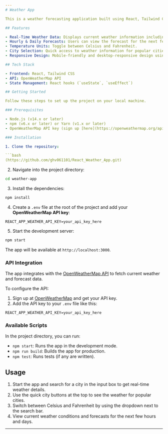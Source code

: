 ```yaml
---
# Weather App

This is a weather forecasting application built using React, Tailwind CSS, and the OpenWeatherMap API. It provides real-time weather updates, forecasts, and weather conditions for different cities. The application allows users to view current weather details, hourly and daily forecasts, and switch between Celsius and Fahrenheit units.

## Features

- Real-Time Weather Data: Displays current weather information including temperature, humidity, wind speed, and more.
- Hourly & Daily Forecasts: Users can view the forecast for the next few hours and days.
- Temperature Units: Toggle between Celsius and Fahrenheit.
- City Selection: Quick access to weather information for popular cities (e.g., Delhi, Mumbai, Chennai).
- Responsive Design: Mobile-friendly and desktop-responsive design using Tailwind CSS.

## Tech Stack

- Frontend: React, Tailwind CSS
- API: OpenWeatherMap API
- State Management: React hooks (`useState`, `useEffect`)

## Getting Started

Follow these steps to set up the project on your local machine.

### Prerequisites

- Node.js (v14.x or later)
- npm (v6.x or later) or Yarn (v1.x or later)
- OpenWeatherMap API key (sign up [here](https://openweathermap.org/api) if you don't have one)

### Installation

1. Clone the repository:

```bash
(https://github.com/ghv061101/React_Weather_App.git)
```

2. Navigate into the project directory:

```bash
cd weather-app
```

3. Install the dependencies:

```bash
npm install
```

4. Create a `.env` file at the root of the project and add your **OpenWeatherMap API key**:

```env
REACT_APP_WEATHER_API_KEY=your_api_key_here
```

5. Start the development server:

```bash
npm start
```

The app will be available at `http://localhost:3000`.



### API Integration

The app integrates with the [OpenWeatherMap API](https://openweathermap.org/api) to fetch current weather and forecast data.

To configure the API:

1. Sign up at [OpenWeatherMap](https://openweathermap.org/) and get your API key.
2. Add the API key to your `.env` file like this:

```
REACT_APP_WEATHER_API_KEY=your_api_key_here
```

### Available Scripts

In the project directory, you can run:

- `npm start`: Runs the app in the development mode.
- `npm run build`: Builds the app for production.
- `npm test`: Runs tests (if any are written).

## Usage

1. Start the app and search for a city in the input box to get real-time weather details.
2. Use the quick city buttons at the top to see the weather for popular cities.
3. Switch between Celsius and Fahrenheit by using the dropdown next to the search bar.
4. View current weather conditions and forecasts for the next few hours and days.





---
```


